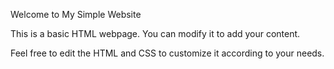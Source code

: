 Welcome to My Simple Website

This is a basic HTML webpage. You can modify it to add your content.

Feel free to edit the HTML and CSS to customize it according to your needs.
